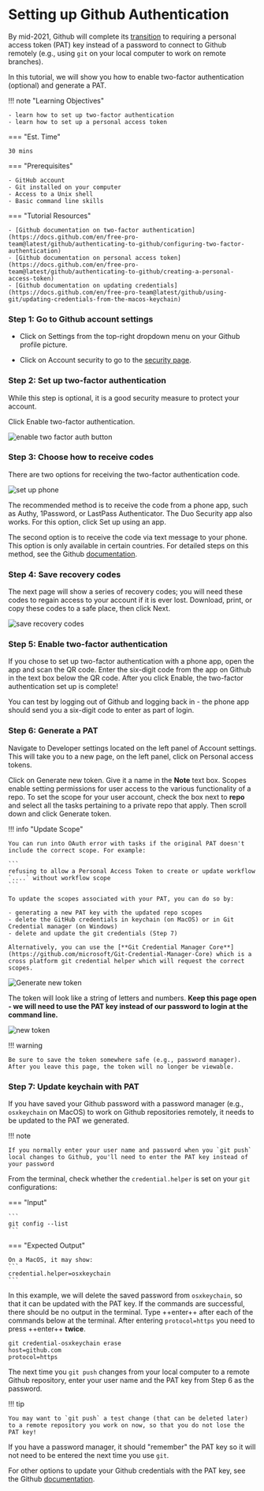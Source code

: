 # Setting up Github Authentication


By mid-2021, Github will complete its [transition](https://github.blog/2020-12-15-token-authentication-requirements-for-git-operations/) to requiring a personal access token (PAT) key instead of a password to connect to Github remotely (e.g., using `git` on your local computer to work on remote branches).

In this tutorial, we will show you how to enable two-factor authentication (optional) and generate a PAT.

!!! note "Learning Objectives"

    - learn how to set up two-factor authentication
    - learn how to set up a personal access token

=== "Est. Time"

    30 mins

=== "Prerequisites"

    - GitHub account
    - Git installed on your computer
    - Access to a Unix shell
    - Basic command line skills

=== "Tutorial Resources"

    - [Github documentation on two-factor authentication](https://docs.github.com/en/free-pro-team@latest/github/authenticating-to-github/configuring-two-factor-authentication)
    - [Github documentation on personal access token](https://docs.github.com/en/free-pro-team@latest/github/authenticating-to-github/creating-a-personal-access-token)
    - [Github documentation on updating credentials](https://docs.github.com/en/free-pro-team@latest/github/using-git/updating-credentials-from-the-macos-keychain)

### Step 1: Go to Github account settings

- Click on <span class="highlight_txt">Settings</span> from the top-right dropdown menu on your Github profile picture.

- Click on <span class="highlight_txt">Account security</span> to go to the [security page](https://github.com/settings/security).

### Step 2: Set up two-factor authentication

While this step is optional, it is a good security measure to protect your account.

Click <span class="highlight_txt">Enable two-factor authentication</span>.

![](./images-github-auth/1-two-factor-auth.png "enable two factor auth button")

### Step 3: Choose how to receive codes

There are two options for receiving the two-factor authentication code.

![](./images-github-auth/2-two-factor-auth-phone-set-up.png "set up phone")

The recommended method is to receive the code from a phone app, such as Authy, 1Password, or LastPass Authenticator. The Duo Security app also works. For this option, click <span class="highlight_txt">Set up using an app</span>.

The second option is to receive the code via text message to your phone. This option is only available in certain countries. For detailed steps on this method, see the Github [documentation](https://docs.github.com/en/free-pro-team@latest/github/authenticating-to-github/configuring-two-factor-authentication#configuring-two-factor-authentication-using-text-messages).

### Step 4: Save recovery codes

The next page will show a series of recovery codes; you will need these codes to regain access to your account if it is ever lost. Download, print, or copy these codes to a safe place, then click <span class="highlight_txt">Next</span>.

![](./images-github-auth/3-save-recovery-codes.png "save recovery codes")

### Step 5: Enable two-factor authentication

If you chose to set up two-factor authentication with a phone app, open the app and scan the QR code. Enter the six-digit code from the app on Github in the text box below the QR code. After you click <span class="highlight_txt">Enable</span>, the two-factor authentication set up is complete!

You can test by logging out of Github and logging back in - the phone app should send you a six-digit code to enter as part of login.

### Step 6: Generate a PAT

Navigate to <span class="highlight_txt">Developer settings</span> located on the left panel of Account settings. This will take you to a new page, on the left panel, click on <span class="highlight_txt">Personal access tokens</span>.

Click on <span class="highlight_txt">Generate new token</span>. Give it a name in the **Note** text box.
Scopes enable setting permissions for user access to the various functionality of a repo. To set the scope for your user account, check the box next to **repo** and select all the tasks pertaining to a private repo that apply. Then scroll down and click <span class="highlight_txt">Generate token</span>.

!!! info "Update Scope"

    You can run into OAuth error with tasks if the original PAT doesn't include the correct scope. For example:

    ```
    refusing to allow a Personal Access Token to create or update workflow `....` without workflow scope
    ```

    To update the scopes associated with your PAT, you can do so by:

    - generating a new PAT key with the updated repo scopes
    - delete the GitHub credentials in keychain (on MacOS) or in Git Credential manager (on Windows)
    - delete and update the git credentials (Step 7)

    Alternatively, you can use the [**Git Credential Manager Core**](https://github.com/microsoft/Git-Credential-Manager-Core) which is a cross platform git credential helper which will request the correct scopes.


![](./images-github-auth/4-generate-pat.png "Generate new token")

The token will look like a string of letters and numbers. **Keep this page open - we will need to use the PAT key instead of our password to login at the command line.**

![](./images-github-auth/5-personal-access-token.png "new token")

!!! warning

    Be sure to save the token somewhere safe (e.g., password manager). After you leave this page, the token will no longer be viewable.

### Step 7: Update keychain with PAT

If you have saved your Github password with a password manager (e.g., `osxkeychain` on MacOS) to work on Github repositories remotely, it needs to be updated to the PAT we generated.

!!! note

    If you normally enter your user name and password when you `git push` local changes to Github, you'll need to enter the PAT key instead of your password

From the terminal, check whether the `credential.helper` is set on your `git` configurations:

=== "Input"

    ```
    git config --list
    ```

=== "Expected Output"

    On a MacOS, it may show:
    ```
    credential.helper=osxkeychain
    ```

In this example, we will delete the saved password from `osxkeychain`, so that it can be updated with the PAT key. If the commands are successful, there should be no output in the terminal. Type ++enter++ after each of the commands below at the terminal. After entering `protocol=https` you need to press ++enter++ **twice**.

```
git credential-osxkeychain erase
host=github.com
protocol=https
```

The next time you `git push` changes from your local computer to a remote Github repository, enter your user name and the PAT key from Step 6 as the password.

!!! tip

    You may want to `git push` a test change (that can be deleted later) to a remote repository you work on now, so that you do not lose the PAT key!

If you have a password manager, it should "remember" the PAT key so it will not need to be entered the next time you use `git`.

For other options to update your Github credentials with the PAT key, see the Github [documentation](https://docs.github.com/en/free-pro-team@latest/github/using-git/updating-credentials-from-the-macos-keychain).
